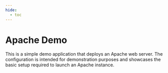 ```yaml
---
hide:
  - toc
---
```


# Apache Demo

This is a simple demo application that deploys an Apache web server. The configuration is intended for demonstration purposes and showcases the basic setup required to launch an Apache instance.
